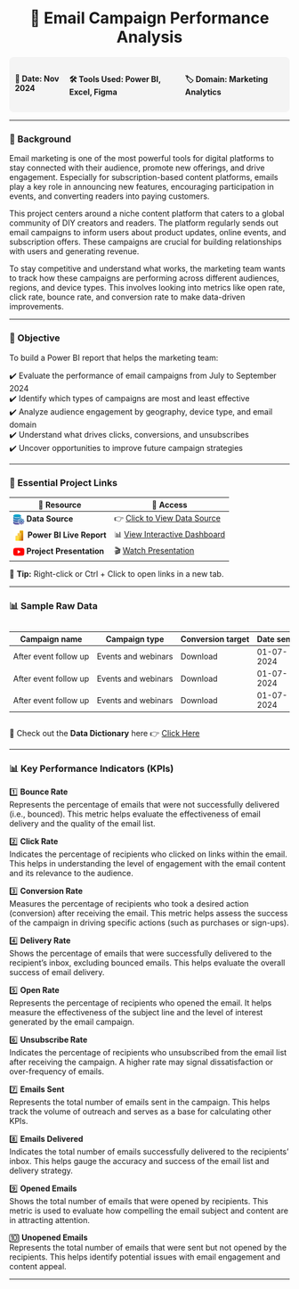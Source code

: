 <h1 align="center">📧 Email Campaign Performance Analysis </h1>

<div style="display: flex; justify-content: space-between; padding: 10px; background-color: #f4f4f4; border-radius: 8px;">
  <h4>📅 Date: Nov 2024</h4>
  <h4>🛠️ Tools Used: Power BI, Excel, Figma</h4>
  <h4>🏷️ Domain: Marketing Analytics</h4>
</div>

---

### 📌 Background

Email marketing is one of the most powerful tools for digital platforms to stay connected with their audience, promote new offerings, and drive engagement. Especially for subscription-based content platforms, emails play a key role in announcing new features, encouraging participation in events, and converting readers into paying customers.

This project centers around a niche content platform that caters to a global community of DIY creators and readers. The platform regularly sends out email campaigns to inform users about product updates, online events, and subscription offers. These campaigns are crucial for building relationships with users and generating revenue.

To stay competitive and understand what works, the marketing team wants to track how these campaigns are performing across different audiences, regions, and device types. This involves looking into metrics like open rate, click rate, bounce rate, and conversion rate to make data-driven improvements.

---

### 🎯 Objective

To build a Power BI report that helps the marketing team:

✔️ Evaluate the performance of email campaigns from July to September 2024  
✔️ Identify which types of campaigns are most and least effective  
✔️ Analyze audience engagement by geography, device type, and email domain  
✔️ Understand what drives clicks, conversions, and unsubscribes  
✔️ Uncover opportunities to improve future campaign strategies

---

###  📂 Essential Project Links  

| 🧭 Resource | 🔗 Access |
|------------|----------|
| <img src="https://github.com/Chakradhar-M/PBI_Images/blob/main/Portfolio_Icons/database.png?raw=true" width="20" style="vertical-align:middle;"> **Data Source** | 👉 [Click to View Data Source](https://zoomcharts.com/en/microsoft-power-bi-custom-visuals/challenges/fp20-analytics-october-2024) |
| <img src="https://github.com/Chakradhar-M/PBI_Images/blob/main/Portfolio_Icons/power-bi.png?raw=true" width="22" style="vertical-align:middle;"> **Power BI Live Report** | 📊 [View Interactive Dashboard](https://app.powerbi.com/view?r=eyJrIjoiYmRkZTlkZTUtNTU2NC00MzViLWEyZWMtODRkNzcyYjNmYzk2IiwidCI6IjQ2NTRiNmYxLTBlNDctNDU3OS1hOGExLTAyZmU5ZDk0M2M3YiIsImMiOjl9) |
| <img src="https://github.com/Chakradhar-M/PBI_Images/blob/main/Portfolio_Icons/youtube.png?raw=true" width="20" style="vertical-align:middle;"> **Project Presentation** | 🎬 [Watch Presentation](#) |

📌 **Tip:** Right-click or Ctrl + Click to open links in a new tab.

---

### 📊 Sample Raw Data

<div style="overflow-x:auto;">

<table>
  <thead>
    <tr>
      <th>Campaign&nbsp;name</th>
      <th>Campaign&nbsp;type</th>
      <th>Conversion&nbsp;target</th>
      <th>Date&nbsp;sent</th>
      <th>client_email</th>
      <th>client&nbsp;segment</th>
      <th>country</th>
      <th>country&nbsp;latitude</th>
      <th>country&nbsp;longitude</th>
      <th>device</th>
      <th>clicked</th>
      <th>bounced</th>
      <th>opened</th>
      <th>unsubscribed</th>
      <th>conversion</th>
    </tr>
  </thead>
  <tbody>
    <tr>
      <td>After&nbsp;event&nbsp;follow&nbsp;up</td>
      <td>Events&nbsp;and&nbsp;webinars</td>
      <td>Download</td>
      <td>01-07-2024</td>
      <td>5zk9b92@gmail.com</td>
      <td>Lead</td>
      <td>India</td>
      <td>20.593684</td>
      <td>78.96288</td>
      <td></td>
      <td>0</td>
      <td>0</td>
      <td>0</td>
      <td>0</td>
      <td>0</td>
    </tr>
    <tr>
      <td>After&nbsp;event&nbsp;follow&nbsp;up</td>
      <td>Events&nbsp;and&nbsp;webinars</td>
      <td>Download</td>
      <td>01-07-2024</td>
      <td>vh3xwzwkk3@yahoo.com</td>
      <td>Customer</td>
      <td>Afghanistan</td>
      <td>33.93911</td>
      <td>67.709953</td>
      <td></td>
      <td>0</td>
      <td>1</td>
      <td>0</td>
      <td>0</td>
      <td>0</td>
    </tr>
    <tr>
      <td>After&nbsp;event&nbsp;follow&nbsp;up</td>
      <td>Events&nbsp;and&nbsp;webinars</td>
      <td>Download</td>
      <td>01-07-2024</td>
      <td>5s00qu@yahoo.com</td>
      <td>Customer</td>
      <td>Argentina</td>
      <td>-38.416097</td>
      <td>-63.616672</td>
      <td></td>
      <td>0</td>
      <td>0</td>
      <td>0</td>
      <td>0</td>
      <td>0</td>
    </tr>
  </tbody>
</table>

</div>

🔗 Check out the **Data Dictionary** here 👉 [Click Here](https://github.com/Chakradhar-M/Email-Campaign-Analysis-11-24/blob/main/dataset/data_dictionary.md)

---


### 📊 **Key Performance Indicators (KPIs)**

1️⃣ **Bounce Rate**  
Represents the percentage of emails that were not successfully delivered (i.e., bounced). This metric helps evaluate the effectiveness of email delivery and the quality of the email list.

2️⃣ **Click Rate**  
Indicates the percentage of recipients who clicked on links within the email. This helps in understanding the level of engagement with the email content and its relevance to the audience.

3️⃣ **Conversion Rate**  
Measures the percentage of recipients who took a desired action (conversion) after receiving the email. This metric helps assess the success of the campaign in driving specific actions (such as purchases or sign-ups).

4️⃣ **Delivery Rate**  
Shows the percentage of emails that were successfully delivered to the recipient’s inbox, excluding bounced emails. This helps evaluate the overall success of email delivery.

5️⃣ **Open Rate**  
Represents the percentage of recipients who opened the email. It helps measure the effectiveness of the subject line and the level of interest generated by the email campaign.

6️⃣ **Unsubscribe Rate**  
Indicates the percentage of recipients who unsubscribed from the email list after receiving the campaign. A higher rate may signal dissatisfaction or over-frequency of emails.

7️⃣ **Emails Sent**  
Represents the total number of emails sent in the campaign. This helps track the volume of outreach and serves as a base for calculating other KPIs.

8️⃣ **Emails Delivered**  
Indicates the total number of emails successfully delivered to the recipients’ inbox. This helps gauge the accuracy and success of the email list and delivery strategy.

9️⃣ **Opened Emails**  
Shows the total number of emails that were opened by recipients. This metric is used to evaluate how compelling the email subject and content are in attracting attention.

🔟 **Unopened Emails**  
Represents the total number of emails that were sent but not opened by the recipients. This helps identify potential issues with email engagement and content appeal.



---
